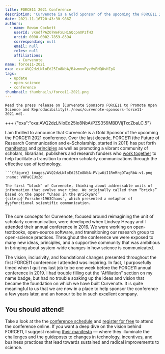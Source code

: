 ```yaml
---
title: FORCE11 2021 Conference
description: 'Curvenote is a Gold Sponsor of the upcoming the FORCE11 2021 conference.'
date: 2021-11-16T20:43:30.986Z
authors:
  - name: Rowan Cockett
    userId: vKndfPAZO7WeFxLH1GQcpnXPzfH3
    orcid: 0000-0002-7859-8394
    corresponding: null
    email: null
    roles: null
    affiliations:
      - Curvenote
name: force11-2021
oxa: oxa:AVQ2dzLNloEd25Io8NbA/B4wmnvPyzVyBNQ8vHZpG
tags:
  - update
  - open-science
  - conference
thumbnail: thumbnails/force11-2021.png
---
```


```{note} Press Release
Read the press release on [Curvenote Sponsors FORCE11 to Promote Open Science and Reproducibility](./news/curvenote-sponsors-force11-2021.md).
```

+++ {"oxa":"oxa:AVQ2dzLNloEd25Io8NbA/PZS359MBDVijTxcZbaLC.5"}

I am thrilled to announce that Curvenote is a Gold Sponsor of the upcoming the FORCE11 2021 conference. Over the last decade, FORCE11 (the Future of Research Communication and e-Scholarship, started in 2011) has put forth [manifestos](https://force11.org/info/force11-manifesto/) and [principles](https://www.force11.org/community/community-outcomes) as well as promoting a vibrant community of scholars, librarians, publishers and research funders who [work together](https://www.force11.org/groups) to help facilitate a transition to modern scholarly communications through the effective use of technology.

````{margin}
```{figure} images/AVQ2dzLNloEd25Io8NbA-PVLw6iI1RmMrgDTagRbA-v1.png
:name: VHPaCEUxZd

The first “block” of Curvenote, thinking about addressable units of information that evolve over time. We originally called them “bricks” based on the paper “Chaos in the Brickyard” {cite:p}`Forscher1963Chaos`, which presented a metaphor of dysfunctional scientific communication.
```

````

The core concepts for Curvenote, focused around reimagining the unit of scholarly communication, were developed when Lindsey Heagy and I attended their annual conference in 2016. We were working on open-textbooks, open-source software, and transitioning our research group to open-science practices. Throughout the conference we were exposed to many new ideas, principles, and a supportive community that was ambitious in bringing about system-wide changes in how science is communicated.

The vision, inclusivity, and foundational changes presented throughout the first FORCE11 conference I attended was inspiring. In fact, I purposefully timed when I quit my last job to be one week before the FORCE11 annual conference in 2019. I had trouble filling out the “Affiliation” section on my name badge, but had no trouble soaking up the ideas and vision that became the foundation on which we have built Curvenote. It is quite meaningful to us that we are now in a place to help sponsor the conference a few years later, and an honour to be in such excellent company.

## You should attend!

Take a look at the the [conference schedule](https://force2021.sched.com/) and [register for free](https://www.eventbrite.com/e/force2021-tickets-94730321943) to attend the conference online. If you want a deep dive on the vision behind FORCE11, I suggest reading [their manifesto](https://force11.org/info/force11-manifesto/) — where they illuminate the challenges and the guideposts to changes in technology, incentives, and business practices that lead towards sustained and radical improvements to science.
